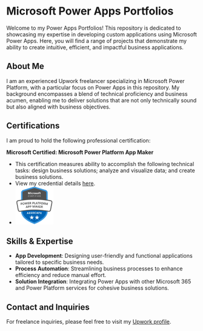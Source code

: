# Microsoft Power Apps Portfolios

Welcome to my Power Apps Portfolios! This repository is dedicated to showcasing my expertise in developing custom applications using Microsoft Power Apps. Here, you will find a range of projects that demonstrate my ability to create intuitive, efficient, and impactful business applications.

## About Me

I am an experienced Upwork freelancer specializing in Microsoft Power Platform, with a particular focus on Power Apps in this repository. My background encompasses a blend of technical proficiency and business acumen, enabling me to deliver solutions that are not only technically sound but also aligned with business objectives.

## Certifications

I am proud to hold the following professional certification:

**Microsoft Certified: Microsoft Power Platform App Maker**
  - This certification measures ability to accomplish the following technical tasks: design business solutions; analyze and visualize data; and create business solutions.
  - View my credential details [here](https://learn.microsoft.com/api/credentials/share/en-us/85165808/E44F11253FE3549C?sharingId=11FB6C49CF092709).
  - <img src="https://github.com/zhisonghuo/Microsoft-Power-Apps/blob/main/Images/Badge/power-platform-app-maker.png" width="100" height="100">


## Skills & Expertise
- **App Development**: Designing user-friendly and functional applications tailored to specific business needs.
- **Process Automation**: Streamlining business processes to enhance efficiency and reduce manual effort.
- **Solution Integration**: Integrating Power Apps with other Microsoft 365 and Power Platform services for cohesive business solutions.


## Contact and Inquiries

For freelance inquiries, please feel free to visit my [Upwork profile](https://www.upwork.com/freelancers/~01f87b63bb7045bb0c).
